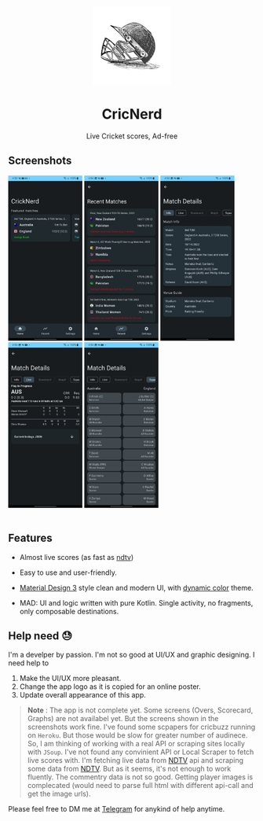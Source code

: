 <div align="center">
    <img src="app/src/main/res/drawable/high_res_logo_2_512x512.png" width=160 height=160/>
</div>
<h1 align="center">CricNerd</h1>
<p align="center">
	Live Cricket scores, Ad-free
</p>

## Screenshots
<div>
<img src="Screenshots/1.jpg" width="30%" />
<img src="Screenshots/2.jpg" width="30%" />
<img src="Screenshots/3.jpg" width="30%" />
<img src="Screenshots/4.jpg" width="30%" />
<img src="Screenshots/5.jpg" width="30%" />
</div>
<br>

## Features
- Almost live scores (as fast as [ndtv](https://sports.ndtv.com/cricket))

- Easy to use and user-friendly.

- [Material Design 3](https://m3.material.io/) style clean and modern UI, with [dynamic color](https://m3.material.io/foundations/customization) theme.

- MAD: UI and logic written with pure Kotlin. Single activity, no fragments, only composable destinations.

##

## Help need :sweat:

I'm a develper by passion. I'm not so good at UI/UX and graphic designing.
I need help to
1. Make the UI/UX more pleasant.
2. Change the app logo as it is copied for an online poster.
3. Update overall appearance of this app.


> __Note__ : The app is not complete yet. Some screens (Overs, Scorecard, Graphs) are not availabel yet. But the screens shown in the screenshots work fine. I've found some scpapers for cricbuzz running on `Heroku`. But those would be slow for greater number of audinece. So, I am thinking of working with a real API or scraping sites locally with `JSoup`. I've not found any convinient API or Local Scraper to fetch live scores with. I'm fetching live data from [NDTV](https://sports.ndtv.com/cricket) api and scraping some data from [NDTV](https://sports.ndtv.com/cricket). But as it seems, it's not enough to work fluently. The commentry data is not so good. Getting player images is complecated (would need to parse full html with different api-call and get the image urls).

Please feel free to DM me at [Telegram](https://t.me/arijit_paul) for anykind of help anytime.
